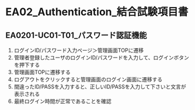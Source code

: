 # EA02_Authentication_結合試験項目書

## EA0201-UC01-T01_パスワード認証機能

1. ログインID/パスワード入力ページ＞管理画面TOPに遷移
1. 管理者登録したユーザのログインID/パスワードを入力して、ログインボタンを押下する
1. 管理画面TOPに遷移する
1. ログアウトをクリックすると管理画面のログイン画面に遷移する
1. 間違ったID/PASSを入力すると、正しいID/PASSを入力して下さいと文言が表示される
1. 最終ログイン時間が正常であることを確認
